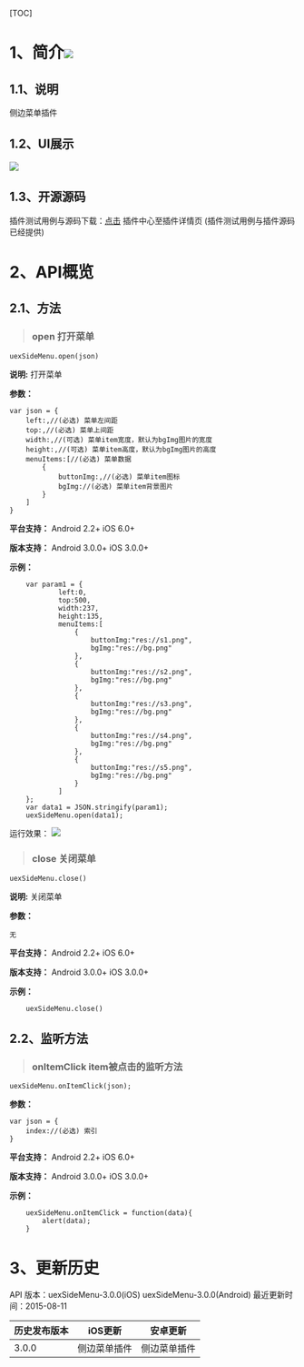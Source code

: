[TOC]
# 1、简介[![](http://appcan-download.oss-cn-beijing.aliyuncs.com/%E5%85%AC%E6%B5%8B%2Fgf.png)]()
## 1.1、说明
 侧边菜单插件
## 1.2、UI展示
 ![](http://i.imgur.com/ketvg8l.png)
## 1.3、开源源码
 插件测试用例与源码下载：[点击](xxxx ) 插件中心至插件详情页 (插件测试用例与插件源码已经提供)

# 2、API概览

## 2.1、方法
> ### open 打开菜单

`uexSideMenu.open(json)`

**说明:**
打开菜单

**参数：**
```
var json = {
    left:,//(必选) 菜单左间距
    top:,//(必选) 菜单上间距
    width:,//(可选) 菜单item宽度，默认为bgImg图片的宽度
    height:,//(可选) 菜单item高度，默认为bgImg图片的高度
    menuItems:[//(必选) 菜单数据
        {
            buttonImg:,//(必选) 菜单item图标
            bgImg://(必选) 菜单item背景图片
        }
    ]
}
```

**平台支持：**
Android 2.2+
iOS 6.0+


**版本支持：**
Android 3.0.0+
iOS 3.0.0+


**示例：**

```
    var param1 = {
            left:0,
            top:500,
            width:237,
            height:135,
            menuItems:[
                {
                    buttonImg:"res://s1.png",
                    bgImg:"res://bg.png"
                },
                {
                    buttonImg:"res://s2.png",
                    bgImg:"res://bg.png"
                },
                {
                    buttonImg:"res://s3.png",
                    bgImg:"res://bg.png"
                },
                {
                    buttonImg:"res://s4.png",
                    bgImg:"res://bg.png"
                },
                {
                    buttonImg:"res://s5.png",
                    bgImg:"res://bg.png"
                }
            ]
    };
    var data1 = JSON.stringify(param1);
    uexSideMenu.open(data1);
```
运行效果：
![](http://i.imgur.com/ketvg8l.png)


> ### close 关闭菜单

`uexSideMenu.close()`

**说明:**
关闭菜单

**参数：**
```
无
```

**平台支持：**
Android 2.2+
iOS 6.0+

**版本支持：**
Android 3.0.0+
iOS 3.0.0+

**示例：**

```
    uexSideMenu.close()
```

## 2.2、监听方法

> ### onItemClick item被点击的监听方法

`uexSideMenu.onItemClick(json);`

**参数：**
```
var json = {
    index://(必选) 索引
}
```

**平台支持：**
Android 2.2+
iOS 6.0+

**版本支持：**
Android 3.0.0+
iOS 3.0.0+

**示例：**
```
    uexSideMenu.onItemClick = function(data){
        alert(data);
    }
```


# 3、更新历史
API 版本：uexSideMenu-3.0.0(iOS) uexSideMenu-3.0.0(Android)
最近更新时间：2015-08-11

| 历史发布版本 | iOS更新 | 安卓更新 |
| ------------ | ------------ | ------------ |
| 3.0.0 | 侧边菜单插件 | 侧边菜单插件|

